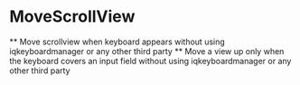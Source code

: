 # MoveScrollView
** Move scrollview when keyboard appears without using iqkeyboardmanager or any other third party
** Move a view up only when the keyboard covers an input field without using iqkeyboardmanager or any other third party
